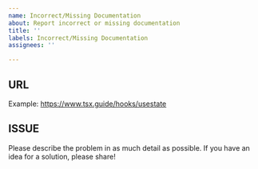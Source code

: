 ```yaml
---
name: Incorrect/Missing Documentation
about: Report incorrect or missing documentation
title: ''
labels: Incorrect/Missing Documentation
assignees: ''

---
```


## URL

Example: https://www.tsx.guide/hooks/usestate

## ISSUE

Please describe the problem in as much detail as possible. If you have an idea for a solution, please share!
